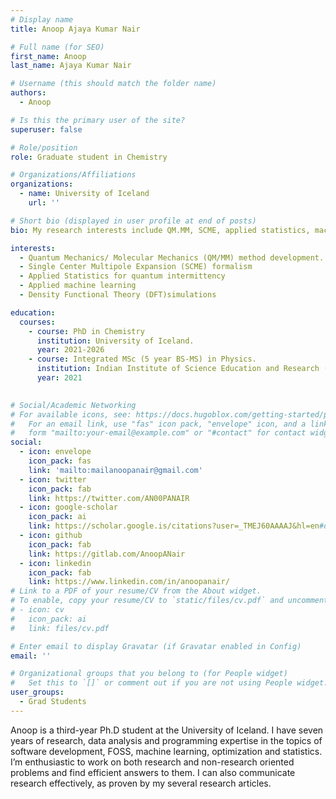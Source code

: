 ```yaml
---
# Display name
title: Anoop Ajaya Kumar Nair

# Full name (for SEO)
first_name: Anoop
last_name: Ajaya Kumar Nair

# Username (this should match the folder name)
authors:
  - Anoop

# Is this the primary user of the site?
superuser: false

# Role/position
role: Graduate student in Chemistry

# Organizations/Affiliations
organizations:
  - name: University of Iceland
    url: ''

# Short bio (displayed in user profile at end of posts)
bio: My research interests include QM.MM, SCME, applied statistics, machine learning and DFT.

interests:
  - Quantum Mechanics/ Molecular Mechanics (QM/MM) method development.
  - Single Center Multipole Expansion (SCME) formalism
  - Applied Statistics for quantum intermittency
  - Applied machine learning
  - Density Functional Theory (DFT)simulations

education:
  courses:
    - course: PhD in Chemistry
      institution: University of Iceland.
      year: 2021-2026
    - course: Integrated MSc (5 year BS-MS) in Physics.
      institution: Indian Institute of Science Education and Research (IISER-TVM)
      year: 2021
   

# Social/Academic Networking
# For available icons, see: https://docs.hugoblox.com/getting-started/page-builder/#icons
#   For an email link, use "fas" icon pack, "envelope" icon, and a link in the
#   form "mailto:your-email@example.com" or "#contact" for contact widget.
social:
  - icon: envelope
    icon_pack: fas
    link: 'mailto:mailanoopanair@gmail.com'
  - icon: twitter
    icon_pack: fab
    link: https://twitter.com/AN00PANAIR
  - icon: google-scholar
    icon_pack: ai
    link: https://scholar.google.is/citations?user=_TMEJ60AAAAJ&hl=en#d=gsc_md_pro-d&t=1656456779647&u=%23t%3Dgsc_md_pro_ed
  - icon: github
    icon_pack: fab
    link: https://gitlab.com/AnoopANair
  - icon: linkedin
    icon_pack: fab
    link: https://www.linkedin.com/in/anoopanair/
# Link to a PDF of your resume/CV from the About widget.
# To enable, copy your resume/CV to `static/files/cv.pdf` and uncomment the lines below.
# - icon: cv
#   icon_pack: ai
#   link: files/cv.pdf

# Enter email to display Gravatar (if Gravatar enabled in Config)
email: ''

# Organizational groups that you belong to (for People widget)
#   Set this to `[]` or comment out if you are not using People widget.
user_groups:
  - Grad Students
---
```

Anoop is a third-year Ph.D student at the University of Iceland. I have seven years of research, data analysis and programming expertise in the topics of software development, FOSS, machine learning, optimization and statistics. I’m enthusiastic to work on both research and non-research oriented problems and find efficient answers to them. I can also communicate research effectively, as proven by my several research articles.

